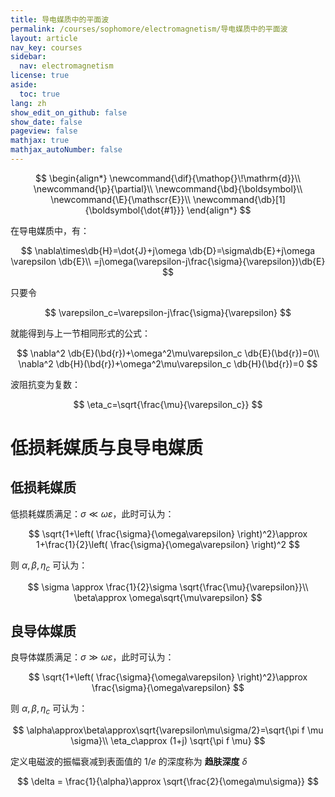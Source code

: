 ```yaml
---
title: 导电媒质中的平面波
permalink: /courses/sophomore/electromagnetism/导电媒质中的平面波
layout: article
nav_key: courses
sidebar:
  nav: electromagnetism
license: true
aside:
  toc: true
lang: zh
show_edit_on_github: false
show_date: false
pageview: false
mathjax: true
mathjax_autoNumber: false
---
```


<!--more-->

$$
\begin{align*}
\newcommand{\dif}{\mathop{}\!\mathrm{d}}\\
\newcommand{\p}{\partial}\\
\newcommand{\bd}{\boldsymbol}\\
\newcommand{\E}{\mathscr{E}}\\
\newcommand{\db}[1]{\boldsymbol{\dot{#1}}}
\end{align*}
$$

在导电媒质中，有：

$$
\nabla\times\db{H}=\dot{J}+j\omega \db{D}=\sigma\db{E}+j\omega \varepsilon \db{E}\\
=j\omega(\varepsilon-j\frac{\sigma}{\varepsilon})\db{E}
$$

只要令 

$$
\varepsilon_c=\varepsilon-j\frac{\sigma}{\varepsilon}
$$

就能得到与上一节相同形式的公式：

$$
\nabla^2 \db{E}(\bd{r})+\omega^2\mu\varepsilon_c \db{E}(\bd{r})=0\\
\nabla^2 \db{H}(\bd{r})+\omega^2\mu\varepsilon_c \db{H}(\bd{r})=0
$$

波阻抗变为复数：

$$
\eta_c=\sqrt{\frac{\mu}{\varepsilon_c}}
$$

# 低损耗媒质与良导电媒质

## 低损耗媒质

低损耗媒质满足：$\sigma \ll \omega \varepsilon$，此时可认为：

$$
\sqrt{1+\left( \frac{\sigma}{\omega\varepsilon} \right)^2}\approx 1+\frac{1}{2}\left( \frac{\sigma}{\omega\varepsilon} \right)^2
$$

则 $\alpha,\beta,\eta_c$ 可认为：

$$
\sigma \approx \frac{1}{2}\sigma \sqrt{\frac{\mu}{\varepsilon}}\\
\beta\approx \omega\sqrt{\mu\varepsilon}
$$

## 良导体媒质

良导体媒质满足：$\sigma \gg \omega \varepsilon$，此时可认为：

$$
\sqrt{1+\left( \frac{\sigma}{\omega\varepsilon} \right)^2}\approx  \frac{\sigma}{\omega\varepsilon}
$$

则 $\alpha,\beta,\eta_c$ 可认为：

$$
\alpha\approx\beta\approx\sqrt{\varepsilon\mu\sigma/2}=\sqrt{\pi f \mu \sigma}\\
\eta_c\approx (1+j) \sqrt{\pi f \mu}
$$

定义电磁波的振幅衰减到表面值的 $1/e$ 的深度称为 **趋肤深度** $\delta$

$$
\delta = \frac{1}{\alpha}\approx \sqrt{\frac{2}{\omega\mu\sigma}}
$$